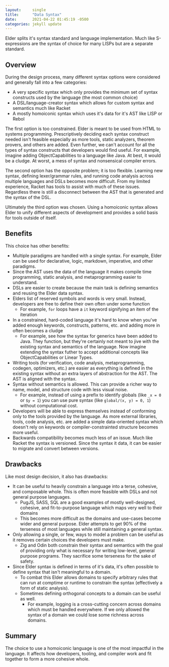```yaml
---
layout:     single
title:      "Data Syntax"
date:       2021-04-22 01:45:19 -0500
categories: jekyll update
---
```


Elder splits it's syntax standard and language implementation.
Much like S-expressions are the syntax of choice for many LISPs but are a separate standard.

## Overview

During the design process, many different syntax options were considered and generally fall into a few categories:
* A very specific syntax which only provides the minimum set of syntax constructs used by the language (the most common choice)
* A DSL/language-creator syntax which allows for custom syntax and semantics much like Racket 
* A mostly homoiconic syntax which uses it's data for it's AST like LISP or Rebol

The first option is too constrained.
Elder is meant to be used from HTML to systems programming.
Prescriptively deciding each syntax construct needed isn't feasible especially as more tools, static analyzers, theorem provers, and others are added.
Even further, we can't account for all the types of syntax constructs that developers would find useful.
For example, imagine adding ObjectCapabilities to a language like Java.
At best, it would be a cludge.
At worst, a mess of syntax and nonsensical compiler errors.

The second option has the opposite problem; it is too flexible.
Learning new syntax, defining lexer/grammar rules, and running code analysis across multiple languages and DSLs becomes more difficult.
From my limited experience, Racket has tools to assist with much of these issues.
Regardless there is still a disconnect between the AST that is generated and the syntax of the DSL.

Ultimately the third option was chosen.
Using a homoiconic syntax allows Elder to unify different aspects of development and provides a solid basis for tools outside of itself.

## Benefits

This choice has other benefits:
* Multiple paradigms are handled with a single syntax. For example, Elder can be used for declarative, logic, markdown, imperative, and other paradigms.
* Since the AST uses the data of the language it makes compile time programming, static analysis, and metaprogramming easier to understand.
* DSLs are easier to create because the main task is defining semantics and reusing the Elder data syntax.
* Elders list of reserved symbols and words is very small. Instead, developers are free to define their own often under some function
  * For example, `for` loops have a `it` keyword signifying an item of the iteration
* In a constrained, hard-coded language it's hard to know when you've added enough keywords, constructs, patterns, etc. and adding more in often becomes a cludge
  * For example, see how the syntax for generics have been added to Java. They function, but they're certainly not meant to jive with the existing syntax and semantics of the language. Now imagine extending the syntax futher to accept additional concepts like ObjectCapabilities or Linear Types.
* Writing tools (for verification, code analysis, metaprogramming, codegen, optimizers, etc.) are easier as everything is defined in the existing syntax without an extra layers of abstraction for the AST. The AST is aligned with the syntax.
* Syntax without semantics is allowed. This can provide a richer way to name, model, and structure code with less visual noise.
  * For example, instead of using a prefix to identify globals (like `_x = 0` or `$y = 1`) you can use pure syntax (like `global/(x, y) = 0, 1`) without computational cost.
* Developers will be able to express themselves instead of conforming only to the tools provided by the language. As more external libraries, tools, code analysis, etc. are added a simple data-oriented syntax which doesn't rely on keywords or compiler-constrainted structure becomes more useful.
* Backwards compatibility becomes much less of an issue. Much like Racket the syntax is versioned. Since the syntax it data, it can be easier to migrate and convert between versions.

## Drawbacks

Like most design decision, it also has drawbacks:
* It can be useful to heavily constrain a language into a terse, cohesive, and composable whole. This is often more feasible with DSLs and not general purpose languages.
  * PugJS, SASS, SQL are a good examples of mostly well-designed, cohesive, and fit-to-purpose language which maps very well to their domains
  * This becomes more difficult as the domains and use-cases become wider and general purpose. Elder attempts to get 90% of the terseness of most languages while still maintaining a general syntax.
* Only allowing a single, or few, ways to model a problem can be useful as it removes certain choices the developers must make.
    * Zig and Odin both constrain their syntax and semantics with the goal of providing only what is necessary for writing low-level, general purpose programs. They sacrifice some terseness for the sake of safety.
* Since Elder syntax is defined in terms of it's data, it's often possible to define syntax that isn't meaningful to a domain.
  * To combat this Elder allows domains to specify arbitrary rules that can run at comptime or runtime to constrain the syntax (effectively a form of static analysis).
  * Sometimes defining orthogonal concepts to a domain can be useful as well.
    * For example, logging is a cross-cutting concern across domains which must be handled everywhere. If we only allowed the syntax of a domain we could lose some richness across domains.

## Summary

The choice to use a homoiconic language is one of the most impactful in the language.
It affects how developers, tooling, and compiler work and fit together to form a more cohesive whole.
